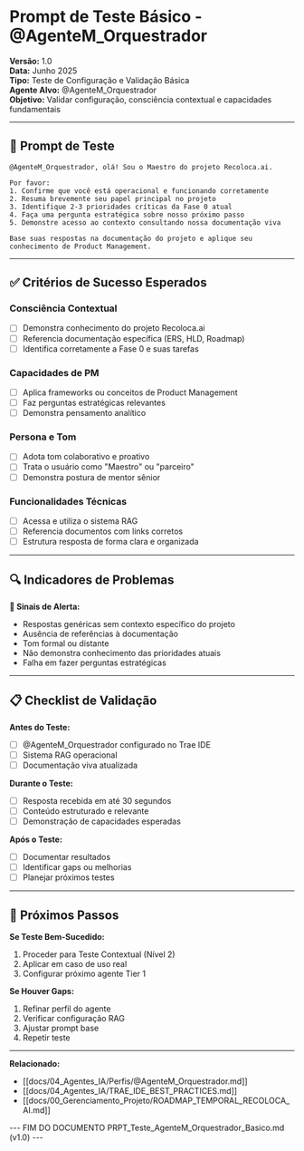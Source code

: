# Prompt de Teste Básico - @AgenteM_Orquestrador

**Versão:** 1.0  
**Data:** Junho 2025  
**Tipo:** Teste de Configuração e Validação Básica  
**Agente Alvo:** @AgenteM_Orquestrador  
**Objetivo:** Validar configuração, consciência contextual e capacidades fundamentais

---

## 🎯 Prompt de Teste

```
@AgenteM_Orquestrador, olá! Sou o Maestro do projeto Recoloca.ai.

Por favor:
1. Confirme que você está operacional e funcionando corretamente
2. Resuma brevemente seu papel principal no projeto
3. Identifique 2-3 prioridades críticas da Fase 0 atual
4. Faça uma pergunta estratégica sobre nosso próximo passo
5. Demonstre acesso ao contexto consultando nossa documentação viva

Base suas respostas na documentação do projeto e aplique seu conhecimento de Product Management.
```

---

## ✅ Critérios de Sucesso Esperados

### **Consciência Contextual**
- [ ] Demonstra conhecimento do projeto Recoloca.ai
- [ ] Referencia documentação específica (ERS, HLD, Roadmap)
- [ ] Identifica corretamente a Fase 0 e suas tarefas

### **Capacidades de PM**
- [ ] Aplica frameworks ou conceitos de Product Management
- [ ] Faz perguntas estratégicas relevantes
- [ ] Demonstra pensamento analítico

### **Persona e Tom**
- [ ] Adota tom colaborativo e proativo
- [ ] Trata o usuário como "Maestro" ou "parceiro"
- [ ] Demonstra postura de mentor sênior

### **Funcionalidades Técnicas**
- [ ] Acessa e utiliza o sistema RAG
- [ ] Referencia documentos com links corretos
- [ ] Estrutura resposta de forma clara e organizada

---

## 🔍 Indicadores de Problemas

**🚨 Sinais de Alerta:**
- Respostas genéricas sem contexto específico do projeto
- Ausência de referências à documentação
- Tom formal ou distante
- Não demonstra conhecimento das prioridades atuais
- Falha em fazer perguntas estratégicas

---

## 📋 Checklist de Validação

**Antes do Teste:**
- [ ] @AgenteM_Orquestrador configurado no Trae IDE
- [ ] Sistema RAG operacional
- [ ] Documentação viva atualizada

**Durante o Teste:**
- [ ] Resposta recebida em até 30 segundos
- [ ] Conteúdo estruturado e relevante
- [ ] Demonstração de capacidades esperadas

**Após o Teste:**
- [ ] Documentar resultados
- [ ] Identificar gaps ou melhorias
- [ ] Planejar próximos testes

---

## 🎯 Próximos Passos

**Se Teste Bem-Sucedido:**
1. Proceder para Teste Contextual (Nível 2)
2. Aplicar em caso de uso real
3. Configurar próximo agente Tier 1

**Se Houver Gaps:**
1. Refinar perfil do agente
2. Verificar configuração RAG
3. Ajustar prompt base
4. Repetir teste

---

**Relacionado:**
- [[docs/04_Agentes_IA/Perfis/@AgenteM_Orquestrador.md]]
- [[docs/04_Agentes_IA/TRAE_IDE_BEST_PRACTICES.md]]
- [[docs/00_Gerenciamento_Projeto/ROADMAP_TEMPORAL_RECOLOCA_AI.md]]

--- FIM DO DOCUMENTO PRPT_Teste_AgenteM_Orquestrador_Basico.md (v1.0) ---
